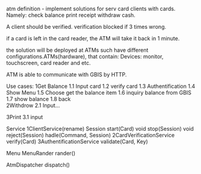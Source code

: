 atm definition - implement solutions for serv card clients with cards.
Namely:
check balance
print receipt
withdraw cash.

A client should be verified.
verification
blocked if 3 times wrong.

if a card is left in the card reader, the ATM will take it back in 1 minute.  

the solution will be deployed at ATMs such have different configurations.ATMs(hardware), that contain:
Devices:
monitor,
touchscreen,
card reader and etc.

ATM is able to communicate with GBIS by HTTP.


Use cases:
1Get Balance
1.1 Input card
1.2 verify card
1.3 Authentification
1.4  Show Menu
1.5 Choose get the balance item
1.6 inquiry balance from GBIS
1.7  show balance
1.8 back  
2Withdrow
2.1 Input...

3Print
3.1 input

Service
1ClientService(rename)
Session start(Card)
void stop(Session)
void reject(Session)
hadle(Command, Session)
2CardVerificationService
verify(Card)
3AuthentificationService
validate(Card, Key)

Menu 
MenuRander
rander()

AtmDispatcher
dispatch()

